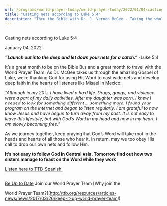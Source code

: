```yaml
---
url: /programs/world-prayer-today/world-prayer-today/2022/01/04/casting-nets-according-to-luke-5-4
title: "Casting nets according to Luke 5:4"
description: "Thru the Bible with Dr. J. Vernon McGee - Taking the whole Word to the whole world"
---
```







## 
 Casting nets according to Luke 5:4


January 04, 2022




***“Launch out into the deep and let down your nets for a catch.”*** -Luke 5:4 

 It’s a great month to be on the Bible Bus and a great month to travel with the World Prayer Team. As Dr. McGee takes us through the amazing Gospel of Luke, we’re thanking God for using His Word to cast wide nets and develop deep faith in the hearts of listeners like Misael in Mexico: 

*“Although in my 20’s, I have lived a hard life. Drugs, gangs, and violence were a part of my daily activities. After my daughter was born, I knew I needed to look for something different … something more. I found your program on the internet and began to listen regularly. I am grateful to now know Jesus and have begun to turn away from my past. It is not easy to leave this lifestyle, but with God’s Word in my head and now in my heart, I am slowly becoming free.”*

As we journey together, keep praying that God’s Word will take root in the heads and hearts of all those who hear it. In return, may we too obey His call to drop our own nets and follow Him.  

**It’s not easy to follow God in Central Asia. Tomorrow find out how two sisters manage to feast on the Word while they work**   


[Listen here to TTB-Spanish.](https://ttb.twr.org/home/day,0435/language,SPA-LAT)

  






## 




[Be Up to Date](http://feeds.feedburner.com/WorldPrayerToday "World Prayer Today RSS Feed")
Join our World Prayer Team
[Why join the  

World Prayer Team?](http://ttb.org/resources/articles-news/news/2017/03/26/keep-it-up-world-prayer-team!)




